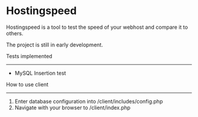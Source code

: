 Hostingspeed
====================

Hostingspeed is a tool to test the speed of your webhost and compare it to others.

The project is still in early development.

Tests implemented
__________________
+ MySQL Insertion test

How to use client
_________________
1. Enter database configuration into /client/includes/config.php
2. Navigate with your browser to /client/index.php